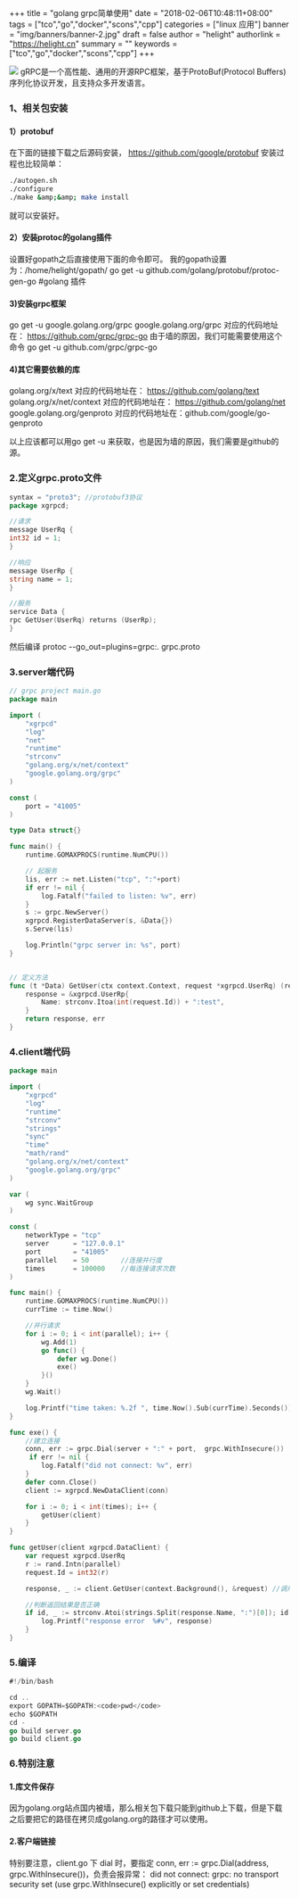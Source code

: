 +++
title = "golang grpc简单使用"
date = "2018-02-06T10:48:11+08:00"
tags = ["tco","go","docker","scons","cpp"]
categories = ["linux 应用"]
banner = "img/banners/banner-2.jpg"
draft = false
author = "helight"
authorlink = "https://helight.cn"
summary = ""
keywords = ["tco","go","docker","scons","cpp"]
+++

![](../../imgs/2018/03/timg-1.jpg)
gRPC是一个高性能、通用的开源RPC框架，基于ProtoBuf(Protocol Buffers)序列化协议开发，且支持众多开发语言。
### 1、相关包安装
#### 1）protobuf
在下面的链接下载之后源码安装，
https://github.com/google/protobuf
安装过程也比较简单：

```sh
./autogen.sh
./configure
./make &amp;&amp; make install
```

就可以安装好。
#### 2）安装protoc的golang插件
设置好gopath之后直接使用下面的命令即可。
我的gopath设置为：/home/helight/gopath/
go get -u github.com/golang/protobuf/protoc-gen-go #golang 插件
#### 3)安装grpc框架
go get -u google.golang.org/grpc
google.golang.org/grpc 对应的代码地址在： https://github.com/grpc/grpc-go
由于墙的原因，我们可能需要使用这个命令
go get -u github.com/grpc/grpc-go
#### 4)其它需要依赖的库
golang.org/x/text 对应的代码地址在： https://github.com/golang/text
golang.org/x/net/context 对应的代码地址在： https://github.com/golang/net
google.golang.org/genproto 对应的代码地址在：github.com/google/go-genproto

以上应该都可以用go get -u 来获取，也是因为墙的原因，我们需要是github的源。
### 2.定义grpc.proto文件
```go
syntax = "proto3"; //protobuf3协议
package xgrpcd;

//请求
message UserRq {
int32 id = 1;
}

//响应
message UserRp {
string name = 1;
}

//服务
service Data {
rpc GetUser(UserRq) returns (UserRp);
}
```

然后编译
protoc --go_out=plugins=grpc:. grpc.proto

### 3.server端代码
```go
// grpc project main.go
package main

import (
    "xgrpcd"
    "log"
    "net"
    "runtime"
    "strconv"
    "golang.org/x/net/context"
    "google.golang.org/grpc"
)

const (
    port = "41005"
)

type Data struct{}

func main() {
    runtime.GOMAXPROCS(runtime.NumCPU())    

    // 起服务
    lis, err := net.Listen("tcp", ":"+port) 
    if err != nil {
        log.Fatalf("failed to listen: %v", err)
    }
    s := grpc.NewServer()   
    xgrpcd.RegisterDataServer(s, &Data{})
    s.Serve(lis)

    log.Println("grpc server in: %s", port)
}


// 定义方法
func (t *Data) GetUser(ctx context.Context, request *xgrpcd.UserRq) (response *xgrpcd.UserRp, err error) {
    response = &xgrpcd.UserRp{
        Name: strconv.Itoa(int(request.Id)) + ":test",
    }
    return response, err
}
```

### 4.client端代码

```go
package main

import (
    "xgrpcd"
    "log"
    "runtime"
    "strconv"
    "strings"
    "sync"
    "time"
    "math/rand"
    "golang.org/x/net/context"
    "google.golang.org/grpc"
)

var (
    wg sync.WaitGroup   
)

const (
    networkType = "tcp"
    server      = "127.0.0.1"
    port        = "41005"
    parallel    = 50        //连接并行度
    times       = 100000    //每连接请求次数
)

func main() {
    runtime.GOMAXPROCS(runtime.NumCPU())
    currTime := time.Now()

    //并行请求
    for i := 0; i < int(parallel); i++ {
        wg.Add(1)
        go func() {
            defer wg.Done()
            exe()
        }()
    }
    wg.Wait()

    log.Printf("time taken: %.2f ", time.Now().Sub(currTime).Seconds())
}

func exe() {
    //建立连接
    conn, err := grpc.Dial(server + ":" + port,  grpc.WithInsecure())
	 if err != nil {
        log.Fatalf("did not connect: %v", err)
    }
    defer conn.Close()
    client := xgrpcd.NewDataClient(conn)

    for i := 0; i < int(times); i++ {
        getUser(client)
    }
}

func getUser(client xgrpcd.DataClient) {
    var request xgrpcd.UserRq
    r := rand.Intn(parallel)
    request.Id = int32(r)

    response, _ := client.GetUser(context.Background(), &request) //调用远程方法

    //判断返回结果是否正确
    if id, _ := strconv.Atoi(strings.Split(response.Name, ":")[0]); id != r {
        log.Printf("response error  %#v", response)
    }
}
```

### 5.编译
```go
#!/bin/bash

cd ..
export GOPATH=$GOPATH:<code>pwd</code>
echo $GOPATH
cd -
go build server.go
go build client.go
```
### 6.特别注意
#### 1.库文件保存
 因为golang.org站点国内被墙，那么相关包下载只能到github上下载，但是下载之后要把它的路径在拷贝成golang.org的路径才可以使用。
 
#### 2.客户端链接
 特别要注意，client.go 下 dial 时，要指定 conn, err := grpc.Dial(address, grpc.WithInsecure())，负责会报异常：
did not connect: grpc: no transport security set (use grpc.WithInsecure() explicitly or set credentials)
 